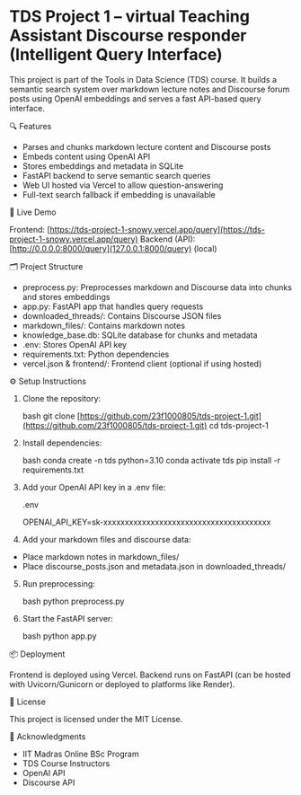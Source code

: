 # TDS Project 1 – virtual Teaching Assistant Discourse responder (Intelligent Query Interface)

This project is part of the Tools in Data Science (TDS) course. It builds a semantic search system over markdown lecture notes and Discourse forum posts using OpenAI embeddings and serves a fast API-based query interface.

🔍 Features

* Parses and chunks markdown lecture content and Discourse posts
* Embeds content using OpenAI API
* Stores embeddings and metadata in SQLite
* FastAPI backend to serve semantic search queries
* Web UI hosted via Vercel to allow question-answering
* Full-text search fallback if embedding is unavailable

🚀 Live Demo

Frontend: [https://tds-project-1-snowy.vercel.app/query](https://tds-project-1-snowy.vercel.app/query)
Backend (API): [http://0.0.0.0:8000/query](127.0.0.1:8000/query) (local)

🗂️ Project Structure

* preprocess.py: Preprocesses markdown and Discourse data into chunks and stores embeddings
* app.py: FastAPI app that handles query requests
* downloaded\_threads/: Contains Discourse JSON files
* markdown\_files/: Contains markdown notes
* knowledge\_base.db: SQLite database for chunks and metadata
* .env: Stores OpenAI API key
* requirements.txt: Python dependencies
* vercel.json & frontend/: Frontend client (optional if using hosted)

⚙️ Setup Instructions

1. Clone the repository:

   bash
   git clone [https://github.com/23f1000805/tds-project-1.git](https://github.com/23f1000805/tds-project-1.git)
   cd tds-project-1

2. Install dependencies:

   bash
   conda create -n tds python=3.10
   conda activate tds
   pip install -r requirements.txt

3. Add your OpenAI API key in a .env file:

   .env

   OPENAI\_API\_KEY=sk-xxxxxxxxxxxxxxxxxxxxxxxxxxxxxxxxxxxxxxx

4. Add your markdown files and discourse data:

* Place markdown notes in markdown\_files/
* Place discourse\_posts.json and metadata.json in downloaded\_threads/

5. Run preprocessing:

   bash
   python preprocess.py

6. Start the FastAPI server:

   bash
   python app.py

📦 Deployment

Frontend is deployed using Vercel. Backend runs on FastAPI (can be hosted with Uvicorn/Gunicorn or deployed to platforms like Render).

📝 License

This project is licensed under the MIT License.

🙋 Acknowledgments

* IIT Madras Online BSc Program
* TDS Course Instructors
* OpenAI API
* Discourse API
